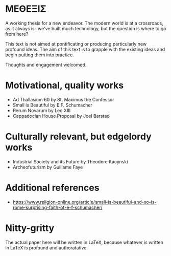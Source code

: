 # ΜΕΘΕΞΙΣ
A working thesis for a new endeavor. The modern world is at a crossroads, as it always is- we've built much technology, but the question is where to go from here?

This text is not aimed at pontificating or producing particularly new profound ideas. The aim of this text is to grapple with the existing ideas and begin putting them into practice.

Thoughts and engagement welcomed.

# Motivational, quality works
- Ad Thallasium 60 by St. Maximus the Confessor
- Small is Beautiful by E.F. Schumacher
- Rerum Novarum by Leo XIII
- Cappadocian House Proposal by Joel Barstad

# Culturally relevant, but edgelordy works
- Industrial Society and its Future by Theodore Kacynski
- Archeofuturism by Guillame Faye

# Additional references

- https://www.religion-online.org/article/small-is-beautiful-and-so-is-rome-surprising-faith-of-e-f-schumacher/

# Nitty-gritty
The actual paper here will be written in LaTeX, because whatever is written in LaTeX is profound and authoratative.